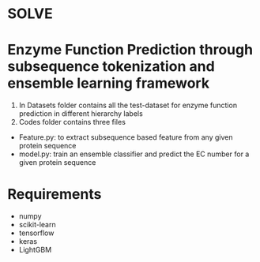 # SOLVE
# Enzyme Function Prediction through subsequence tokenization and ensemble learning framework
1. In Datasets folder contains all the test-dataset for enzyme function prediction in different hierarchy labels
2. Codes folder contains three files 
- Feature.py: to extract subsequence based feature from any given protein sequence
- model.py: train an ensemble classifier and predict the EC number for a given protein sequence
# Requirements
- numpy
- scikit-learn
- tensorflow
- keras
- LightGBM
